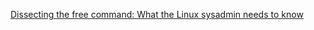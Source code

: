 [Dissecting the free command: What the Linux sysadmin needs to know](https://www.redhat.com/sysadmin/dissecting-free-command)